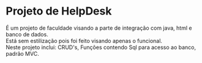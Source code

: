 <h1> Projeto de HelpDesk </h1>
<body>
  É um projeto de faculdade visando a parte de integração com java, html e banco de dados.<br>
  Está sem estilização pois foi feito visando apenas o funcional.<br>
  Neste projeto inclui: CRUD's, Funções contendo Sql para acesso ao banco, padrão MVC.
</body>
